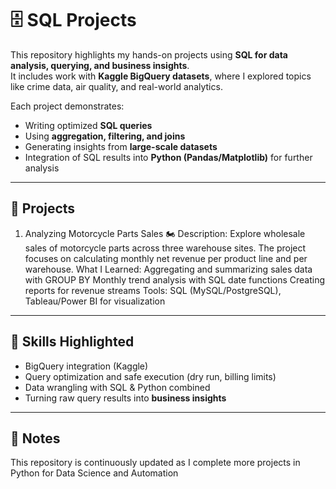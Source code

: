 # 🗄️ SQL Projects

This repository highlights my hands-on projects using **SQL for data analysis, querying, and business insights**.  
It includes work with **Kaggle BigQuery datasets**, where I explored topics like crime data, air quality, and real-world analytics.

Each project demonstrates:
- Writing optimized **SQL queries**  
- Using **aggregation, filtering, and joins**  
- Generating insights from **large-scale datasets**  
- Integration of SQL results into **Python (Pandas/Matplotlib)** for further analysis  

---

## 📂 Projects
1) Analyzing Motorcycle Parts Sales 🏍️ 
Description: Explore wholesale sales of motorcycle parts across three warehouse sites. The project focuses on calculating monthly net revenue per product line and per warehouse.
What I Learned:
Aggregating and summarizing sales data with GROUP BY
Monthly trend analysis with SQL date functions
Creating reports for revenue streams
Tools: SQL (MySQL/PostgreSQL), Tableau/Power BI for visualization

---

## 🚀 Skills Highlighted
- BigQuery integration (Kaggle)  
- Query optimization and safe execution (dry run, billing limits)  
- Data wrangling with SQL & Python combined  
- Turning raw query results into **business insights**  

---

## 📌 Notes
This repository is continuously updated as I complete more projects in Python for Data Science and Automation
